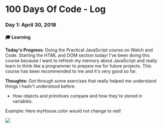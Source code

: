 # 100 Days Of Code - Log

### Day 1: April 30, 2018
#### :mortar_board: Learning 

**Today's Progress**: Doing the Practical JavaScript course on Watch and Code. Starting the HTML and DOM section today! I've been doing this course because I want to refresh my memory about JavaScript and really learn to think like a programmer to prepare me for future projects. This course has been recommended to me and it's very good so far. 

**Thoughts:** Got through some exercises that really helped me understand things I hadn't understood before. 
- How objects and primitives compare and how they're stored in variables.

Example: Here myHouse.color would not change to red!

![](https://s18.postimg.cc/swolz2qs9/think-like-a-computer.png)
